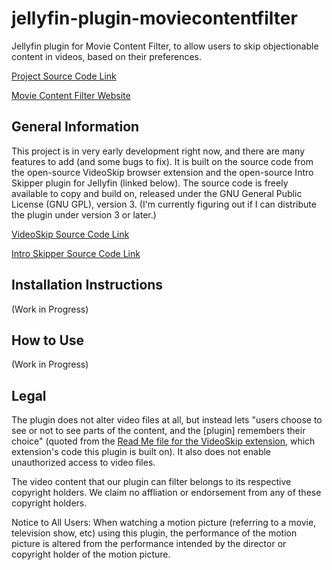 # jellyfin-plugin-moviecontentfilter

Jellyfin plugin for Movie Content Filter, to allow users to skip objectionable content in videos, based on their preferences.

[Project Source Code Link](https://github.com/jacob-willden/jellyfin-plugin-moviecontentfilter/)

[Movie Content Filter Website](https://www.moviecontentfilter.com/)

## General Information

This project is in very early development right now, and there are many features to add (and some bugs to fix). It is built on the source code from the open-source VideoSkip browser extension and the open-source Intro Skipper plugin for Jellyfin (linked below). The source code is freely available to copy and build on, released under the GNU General Public License (GNU GPL), version 3. (I'm currently figuring out if I can distribute the plugin under version 3 or later.)

[VideoSkip Source Code Link](https://github.com/fruiz500/VideoSkip-extension/)

[Intro Skipper Source Code Link](https://github.com/ConfusedPolarBear/intro-skipper)

## Installation Instructions

(Work in Progress)

## How to Use

(Work in Progress)

## Legal

The plugin does not alter video files at all, but instead lets "users choose to see or not to see parts of the content, and the [plugin] remembers their choice" (quoted from the [Read Me file for the VideoSkip extension](https://github.com/fruiz500/VideoSkip-extension/blob/master/README.md), which extension's code this plugin is built on). It also does not enable unauthorized access to video files.

The video content that our plugin can filter belongs to its respective copyright holders. We claim no affliation or endorsement from any of these copyright holders.

Notice to All Users: When watching a motion picture (referring to a movie, television show, etc) using this plugin, the performance of the motion picture is altered from the performance intended by the director or copyright holder of the motion picture.